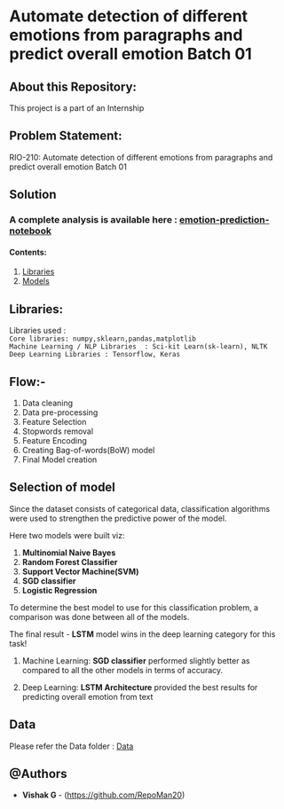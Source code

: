 #  Automate detection of different emotions from paragraphs and predict overall emotion Batch 01


## About this Repository:

This project is a part of an Internship 

## Problem Statement:
RIO-210: Automate detection of different emotions from paragraphs and predict overall emotion Batch 01



## Solution

### A complete analysis is available here : [emotion-prediction-notebook](https://github.com/RepoMan20/Automate-detection-of-emotions-using-ML)

#### Contents: 

1. [Libraries ](#libraries)
2. [Models ](#models)

<a name="libraries"></a>
## Libraries:

Libraries used :  
                  ```
                  Core libraries: numpy,sklearn,pandas,matplotlib
                  ```
                  <br />
                   ```
                  Machine Learning / NLP Libraries  : Sci-kit Learn(sk-learn), NLTK
                  ```
                  <br />
                  ```
                  Deep Learning Libraries : Tensorflow, Keras
                  ```
## Flow:- 
1. Data cleaning
2. Data pre-processing
3. Feature Selection
4. Stopwords removal 
5. Feature Encoding
6. Creating Bag-of-words(BoW) model 
7. Final Model creation

<a name="models"></a>
## Selection of model 

Since the dataset consists of categorical data, classification algorithms were used to strengthen the predictive power of the model.

Here two models were built viz: 

1. **Multinomial Naive Bayes**
2. **Random Forest Classifier**
3. **Support Vector Machine(SVM)**
4. **SGD classifier**
5. **Logistic Regression**

To determine the best model to use for this classification problem, a comparison was done between all of the models.

The final result - **LSTM** model wins in the deep learning category for this task!   

1) Machine Learning: **SGD classifier** performed slightly better as compared to all  the other models in terms of accuracy.

2) Deep Learning:  **LSTM Architecture** provided the best results for predicting overall emotion from text



## Data
Please refer the Data folder : [Data](https://github.com/RepoMan20/Automate-detection-of-emotions-using-ML)


## @Authors

* **Vishak G** - (https://github.com/RepoMan20)


